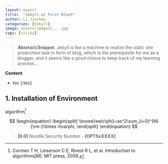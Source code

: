 ```yaml
---
layout: mypost
title:  "Jekyll at First Blush"
author: Li Jinzhao
categories: [Jekyll]
image: assets/images/....jpg
tags: [sticky]
---
```


> **Abstract**/**Snippet**. Jekyll is like a machine to realize the static site production task in form of blog, which is the prerequisite for me as a blogger, and it seems like a good choice to keep track of my learning process...

**Content**

* toc
{:toc}
## **1. Installation of Environment**





algorithm[^1]

$$
\begin{equation}
\begin{split}
\boxed{welc\phi}=as^2\sum_{i=0}^{N}{\rm i}\times n\varphi,
\end{split}
\end{equation}
$$




> <span id="jump0">**[0.0]**</span> Noodle Security Number - **[OPTSxXXXX]**

[^1]:Cormen T H, Leiserson C E, Rivest R L, et al. Introduction to algorithms[M]. MIT press, 2009.
[^2]:
[^3]:

